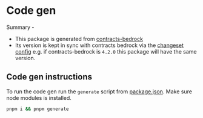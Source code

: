 # Code gen

Summary -

- This package is generated from [contracts-bedrock](../contracts-bedrock/)
- Its version is kept in sync with contracts bedrock via the [changeset config](../../.changeset/config.json) e.g. if contracts-bedrock is `4.2.0` this package will have the same version.

## Code gen instructions

To run the code gen run the `generate` script from [package.json](./package.json). Make sure node modules is installed.

```bash
pnpm i && pnpm generate
```
